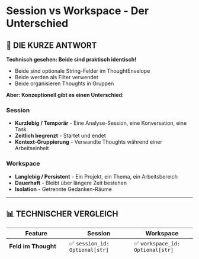 # Session vs Workspace - Der Unterschied

## 🤔 DIE KURZE ANTWORT

**Technisch gesehen: Beide sind praktisch identisch!** 
- Beide sind optionale String-Felder im ThoughtEnvelope
- Beide werden als Filter verwendet
- Beide organisieren Thoughts in Gruppen

**Aber: Konzeptionell gibt es einen Unterschied:**

### Session
- **Kurzlebig / Temporär** - Eine Analyse-Session, eine Konversation, eine Task
- **Zeitlich begrenzt** - Startet und endet
- **Kontext-Gruppierung** - Verwandte Thoughts während einer Arbeitseinheit

### Workspace  
- **Langlebig / Persistent** - Ein Projekt, ein Thema, ein Arbeitsbereich
- **Dauerhaft** - Bleibt über längere Zeit bestehen
- **Isolation** - Getrennte Gedanken-Räume

---

## 📊 TECHNISCHER VERGLEICH

| Feature | Session | Workspace |
|---------|---------|-----------|
| **Feld im Thought** | ✅ `session_id: Optional[str]` | ✅ `workspace_id: Optional[str]` |
| **Filter in Endpoints** | ✅ Ja | ✅ Ja |
| **Management-Endpoints** | ✅ Vollständig | ❌ Fehlen |
| **Automatische Gruppierung** | ✅ Ja (über Endpoints) | ❌ Nein |
| **Summary-Thought** | ✅ Ja (`type="summary"`) | ❌ Nein |
| **Graph-Visualisierung** | ✅ Ja | ✅ Ja (als Filter) |
| **Timeline** | ✅ Ja | ✅ Ja (als Filter) |

---

## 💡 VERWENDUNGSBEISPIELE

### Session - Temporäre Gruppierung

**Beispiel: "Tesla Q4 Analysis Session"**
```
session_id: "tesla-q4-analysis-2025-01-15"

Thoughts:
- "Tesla Q4 Revenue Analysis" (type: analysis)
- "Tesla Margin Trends" (type: observation)
- "Tesla Delivery Numbers" (type: observation)
- "Tesla Valuation Impact" (type: hypothesis)
- "Session Summary: Tesla Q4..." (type: summary) ← Automatisch verlinkt
```

**Charakteristika:**
- ✅ Alle Thoughts haben denselben `session_id`
- ✅ Wird durch `mf-list-sessions` gefunden
- ✅ Hat eine Summary (type="summary")
- ✅ Zeitlich begrenzt (z.B. ein Tag)
- ✅ Wird danach "archiviert" oder nicht mehr verwendet

### Workspace - Persistente Isolation

**Beispiel: "Project Alpha" Workspace**
```
workspace_id: "project-alpha"

Thoughts (über mehrere Sessions):
- Session "2025-01-15-analysis": Thoughts über Project Alpha
- Session "2025-01-20-analysis": Neue Thoughts über Project Alpha
- Session "2025-02-01-decision": Entscheidungen zu Project Alpha
```

**Charakteristika:**
- ✅ Thoughts aus **mehreren Sessions** können im selben Workspace sein
- ✅ Persistiert über längere Zeit
- ✅ Getrennte Arbeitsbereiche (z.B. "Project Alpha" vs "Project Beta")
- ❌ Keine automatische Summary (müsste manuell gemacht werden)
- ❌ Keine Management-Endpoints

---

## 🎯 KONKRETE UNTERSCHIEDE IM CODE

### Sessions haben:

```python
# 1. Liste aller Sessions
GET /v1/memory/sessions
→ {"sessions": [{"session_id": "...", "count": 5, "types": {...}}]}

# 2. Thoughts einer Session
GET /v1/memory/session/{id}/thoughts

# 3. Graph einer Session
GET /v1/memory/session/{id}/graph

# 4. Session Summary (automatisch)
GET /v1/memory/session/{id}/summary
POST /v1/memory/session/{id}/summary
```

### Workspaces haben:

```python
# Nur Filter-Parameter in bestehenden Endpoints:
GET /v1/memory/graph?workspace_id=project-alpha
GET /v1/memory/timeline?workspace_id=project-alpha
GET /v1/memory/stats?workspace_id=project-alpha

# KEINE dedizierten Endpoints!
```

---

## 🔍 WARUM BEIDE?

### Use Case: Session IN Workspace

Ein Agent könnte beide kombinieren:

```python
# Workspace: Langfristiges Projekt
workspace_id: "tesla-analysis-2025"

# Session 1: Erste Analyse-Woche
session_id: "tesla-week-1-analysis"
→ Thoughts mit workspace_id + session_id

# Session 2: Zweite Analyse-Woche  
session_id: "tesla-week-2-analysis"
→ Thoughts mit workspace_id + session_id

# Resultat:
# - Alle Thoughts sind im "tesla-analysis-2025" Workspace
# - Aber gruppiert in verschiedene Sessions
# - Jede Session hat ihre eigene Summary
```

---

## ⚠️ PROBLEM: UNKLARE UNTERSCHEIDUNG

**Aktuell ist der Unterschied nicht klar implementiert:**

1. ❌ Keine Dokumentation über den Unterschied
2. ❌ Workspaces haben keine Management-Endpoints
3. ❌ Agent könnte beide synonym verwenden
4. ❌ Keine Metadaten für Workspaces (Name, Beschreibung)

---

## ✅ EMPFEHLUNG: KLARE DEFINITION

### Session = "Arbeitseinheit"
- **Zeitlich begrenzt** (Stunden/Tage)
- **Hat eine Summary** (type="summary")
- **Gruppiert verwandte Thoughts** während einer Session
- **Beispiele:** "Morning Analysis", "Tesla Q4 Review", "Decision Session"

### Workspace = "Projekt/Thema"
- **Langlebig** (Wochen/Monate)
- **Umfasst mehrere Sessions**
- **Isolation zwischen Themen**
- **Beispiele:** "Tesla Analysis 2025", "Macro Economics", "Tech Sector"

---

## 🚀 WAS FEHLT FÜR WORKSPACES?

Um Workspaces auf den gleichen Stand wie Sessions zu bringen:

```python
# Backend-Endpoints hinzufügen:
GET /v1/memory/workspaces              # Liste aller Workspaces
GET /v1/memory/workspace/{id}/thoughts # Thoughts eines Workspaces
GET /v1/memory/workspace/{id}/graph    # Graph eines Workspaces
GET /v1/memory/workspace/{id}/summary  # Workspace-Zusammenfassung
POST /v1/memory/workspace/{id}/summary # Workspace-Zusammenfassung erstellen
```

**Aber:** Das würde Workspaces zu Sessions machen - vielleicht sind sie absichtlich "lightweight" gedacht?

---

## 💭 FAZIT

**Aktuell:**
- ✅ Sessions = Vollständig implementiert, für temporäre Gruppierung
- ⚠️ Workspaces = Teilweise implementiert, für persistente Isolation
- ❓ Unterschied ist nicht klar dokumentiert/implementiert

**Für einen Agent:**
- **Sessions** nutzen für zeitlich begrenzte Arbeitseinheiten
- **Workspaces** nutzen für langfristige Projekte/Themen
- **Beide kombinieren** für komplexe Organisation

**Aber:** Da Workspaces keine Management-Endpoints haben, sind sie aktuell weniger praktisch als Sessions.




